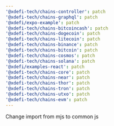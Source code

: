 ```yaml
---
'@xdefi-tech/chains-controller': patch
'@xdefi-tech/chains-graphql': patch
'@xdefi/expo-example': patch
'@xdefi-tech/chains-bitcoincash': patch
'@xdefi-tech/chains-dogecoin': patch
'@xdefi-tech/chains-litecoin': patch
'@xdefi-tech/chains-binance': patch
'@xdefi-tech/chains-bitcoin': patch
'@xdefi-tech/chains-cosmos': patch
'@xdefi-tech/chains-solana': patch
'@xdefi/examples-react': patch
'@xdefi-tech/chains-core': patch
'@xdefi-tech/chains-near': patch
'@xdefi-tech/chains-thor': patch
'@xdefi-tech/chains-tron': patch
'@xdefi-tech/chains-utxo': patch
'@xdefi-tech/chains-evm': patch
---
```


Change import from mjs to common js
